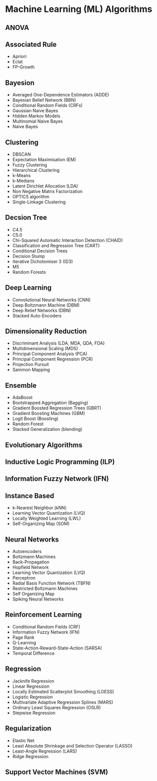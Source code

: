 
# Machine Learning (ML) Algorithms


## ANOVA


## Associated Rule
- Apriori
- Eclat
- FP-Growth


## Bayesion
- Averaged One-Dependence Estimators (ADDE)
- Bayesian Belief Network (BBN)
- Conditional Random Fields (CRFs)
- Gaussian Naive Bayes
- Hidden Markov Models
- Multinomial Naive Bayes
- Naive Bayes



## Clustering 
- DBSCAN
- Expectation Maximisation (EM)
- Fuzzy Clustering
- Hierarchical Clustering
- k-Means
- k-Medians
- Latent Dirichlet Allocation (LDA)
- Non Negative Matrix Factorization
- OPTICS algorithm
- Single-Linkage Clustering


## Decsion Tree
- C4.5
- C5.0 
- Chi-Squared Automatic Interaction Detection (CHAID)
- Classification and Regression Tree (CART)
- Conditional Decision Trees
- Decision Stump
- Iterative Dichotomiser 3 (ID3)
- M5
- Random Forests


## Deep Learning
- Convolutional Neural Networks (CNN)
- Deep Boltzmann Machine (DBM)
- Deep Relief Networks (DBN)
- Stacked Auto-Encoders


## Dimensionality Reduction 
- Discriminant Analysis (LDA, MDA, QDA, FDA)
- Multidimensional Scaling (MDS)
- Principal Component Analysis (PCA)
- Principal Component Regression (PCR)
- Projection Pursuit
- Sammon Mapping


## Ensemble 
- AdaBoost
- Bootstrapped Aggregation (Bagging)
- Gradient Boosted Regression Trees (GBRT)
- Gradient Boosting Machines (GBM)
- Logit Boost (Boosting)
- Random Forest
- Stacked Generalization (blending)


## Evolutionary Algorithms


## Inductive Logic Programming (ILP) 


## Information Fuzzy Network (IFN)


## Instance Based 
- k-Nearest Neighbor (kNN)
- Learning Vector Quantization (LVQ)
- Locally Weighted Learning (LWL)
- Self-Organizing Map (SOM)


## Neural Networks 
- Autoencoders
- Boltzmann Machines
- Back-Propagation
- Hopfield Network
- Learning Vector Quantization (LVQ)
- Perceptron
- Radial Basis Function Network (TBFN)
- Restricted Boltzmann Machines
- Self Organizing Map
- Spiking Neural Networks


## Reinforcement Learning
- Conditional Random Fields (CRF)
- Information Fuzzy Network (IFN)
- Page Rank
- Q-Learning
- State-Action-Reward-State-Action (SARSA)
- Temporal Difference


## Regression
- Jacknife Regression
- Linear Regression
- Locally Estimated Scatterplot Smoothing (LOESS)
- Logistic Regression
- Multivariate Adaptive Regression Splines (MARS)
- Ordinary Least Squares Regression (OSLR)
- Stepwise Regression


## Regularization
- Elastic Net
- Least Absolute Shrinkage and Selection Operator (LASSO)
- Least-Angle Regression (LARS)
- Ridge Regression


## Support Vector Machines (SVM)



